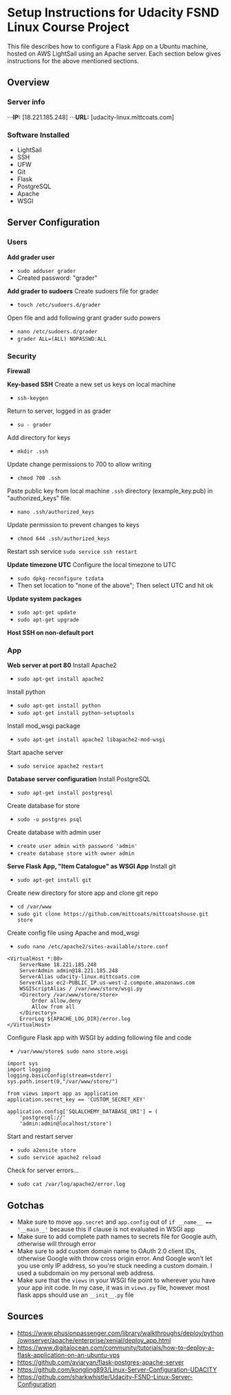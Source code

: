 # Setup Instructions for Udacity FSND Linux Course Project
This file describes how to configure a Flask App on a Ubuntu machine, hosted on AWS LightSail using an Apache server. Each section below gives instructions for the above mentioned sections.

## Overview
### Server info
⋅⋅⋅__IP:__ [18.221.185.248]
⋅⋅⋅__URL:__ [udacity-linux.mittcoats.com]

### Software Installed
* LightSail
* SSH
* UFW
* Git
* Flask
* PostgreSQL
* Apache
* WSGI

## Server Configuration
### Users
__Add grader user__
- `sudo adduser grader`
- Created password: "grader"


__Add grader to sudoers__
Create sudoers file for grader
- `touch /etc/sudoers.d/grader`

Open file and add following grant grader sudo powers
- `nano /etc/sudoers.d/grader`
- `grader ALL=(ALL) NOPASSWD:ALL`

### Security
__Firewall__

__Key-based SSH__
Create a new set us keys on local machine
- `ssh-keygen`

Return to server, logged in as grader
- `su - grader`

Add directory for keys
- `mkdir .ssh`

Update change permissions to 700 to allow writing
- `chmod 700 .ssh`

Paste public key from local machine `.ssh` directory (example_key.pub) in "authorized_keys" file.
- `nano .ssh/authorized_keys`

Update permission to prevent changes to keys
- `chmod 644 .ssh/authorized_keys`

Restart ssh service
`sudo service ssh restart`

__Update timezone UTC__
Configure the local timezone to UTC
- `sudo dpkg-reconfigure tzdata`
- Then set location to "none of the above"; Then select UTC and hit ok

__Update system packages__
- `sudo apt-get update`
- `sudo apt-get upgrade`


__Host SSH on non-default port__

### App
__Web server at port 80__
Install Apache2
- `sudo apt-get install apache2`

Install python
- `sudo apt-get install python`
- `sudo apt-get install python-setuptools`

Install mod_wsgi package
- `sudo apt-get install apache2 libapache2-mod-wsgi`

Start apache server
- `sudo service apache2 restart`

__Database server configuration__
Install PostgreSQL
- `sudo apt-get install postgresql`

Create database for store
- `sudo -u postgres psql`

Create database with admin user
- `create user admin with password 'admin'`
- `create database store with owner admin`

__Serve Flask App, "Item Catalogue" as WSGI App__
Install git
- `sudo apt-get install git`

Create new directory for store app and clone git repo
- `cd /var/www`
- `sudo git clone https://github.com/mittcoats/mittcoatshouse.git store`

Create config file using Apache and mod_wsgi
- `sudo nano /etc/apache2/sites-available/store.conf`
```
<VirtualHost *:80>
    ServerName 18.221.185.248
    ServerAdmin admin@18.221.185.248
    ServerAlias udacity-linux.mittcoats.com
    ServerAlias ec2-PUBLIC_IP.us-west-2.compute.amazonaws.com
    WSGIScriptAlias / /var/www/store/wsgi.py
    <Directory /var/www/store/store>
        Order allow,deny
        Allow from all
    </Directory>
    ErrorLog ${APACHE_LOG_DIR}/error.log
</VirtualHost>
```

Configure Flask app with WSGI by adding following file and code
- `/var/www/store$ sudo nano store.wsgi`
```
import sys
import logging
logging.basicConfig(stream=stderr)
sys.path.insert(0,"/var/www/store/")

from views import app as application
application.secret_key == 'CUSTOM_SECRET_KEY'

application.config['SQLALCHEMY_DATABASE_URI'] = (
    'postgresql://'
    'admin:admin@localhost/store')
```

Start and restart server
- `sudo a2ensite store`
- `sudo service apache2 reload`

Check for server errors...
- `sudo cat /var/log/apache2/error.log`

## Gotchas
- Make sure to move `app.secret` and `app.config` out of `if __name__ == '__main__'` because this if clause is not evaluated in WSGI app
- Make sure to add complete path names to secrets file for Google auth, otherwise will through error
- Make sure to add custom domain name to OAuth 2.0 client IDs, otherwise Google with throw cross origin error. And Google won't let you use only IP address, so you're stuck needing a custom domain. I used a subdomain on my personal web address.
- Make sure that the `views` in your WSGI file point to wherever you have your app init code. In my case, it was in `views.py` file, however most flask apps should use an `__init__.py` file

## Sources
- https://www.phusionpassenger.com/library/walkthroughs/deploy/python/ownserver/apache/enterprise/xenial/deploy_app.html
- https://www.digitalocean.com/community/tutorials/how-to-deploy-a-flask-application-on-an-ubuntu-vps
- https://github.com/aviaryan/flask-postgres-apache-server
- https://github.com/kongling893/Linux-Server-Configuration-UDACITY
- https://github.com/sharkwhistle/Udacity-FSND-Linux-Server-Configuration
